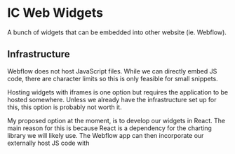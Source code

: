 # IC Web Widgets

A bunch of widgets that can be embedded into other website (ie. Webflow).

## Infrastructure

Webflow does not host JavaScript files. While we can directly embed JS code, there are character limits so this is only feasible for small snippets.

Hosting widgets with iframes is one option but requires the application to be hosted somewhere. Unless we already have the infrastructure set up for this, this option is probably not worth it.

My proposed option at the moment, is to develop our widgets in React. The main reason for this is because React is a dependency for the charting library we will likely use. The Webflow app can then incorporate our externally host JS code with <script/>. For this option, the JS code needs to be publicly available.

### JS Hosting Options

**Private S3**

We could host our code with AWS S3. The current deployment relies on AWS CLI ran locally but this could be enhanced to run in some future CI/CD pipeline.

- ✓ self-hosted means greater control
- x self-hosted means we bear to cost of maintenance (fiat and time)

**jsDelivr (CDN)**

- ✓ Free
- ✓ No set up
- ✓ Supports versioning
- ? Availability, to be confirmed but should be high
- X Relying on a third party service provider

Determine CDN link with their online tool here:
https://www.jsdelivr.com/github

Commited file: https://github.com/TheodoreChuang/index-web-widgets/blob/1.0.0/dist/index-web-widgets.js
->
CDN automatically available at: https://cdn.jsdelivr.net/gh/TheodoreChuang/index-web-widgets@1.0.0/dist/index-web-widgets.js

We will need to either use release versions or somehow invalid their cache if we don't; otherwise, updates to the same compile files will not get reflected.

## Development

```bash
# Install external dependencies
yarn install

# Start local instance of the application
yarn start

# Lint
yarn lint:fix

# Compile code for production
yarn build

# Deploy built code
yarn deploy

# Combination on build and deploy
yarn build-deploy
```

### Adding a new widget

1. Add a new component in the `/src/widget` directory
2. Append the new component to the `app.js` switch statement
3. Append the new component to the `/dist/index.html` to view the component

## Webflow Set Up

A. For each page that will be consuming these widgets, you will first need to add the JavaScript.

1. Go to page settings
2. Go to `Custom Code` section
3. In the `Before </body> tag` subsection insert the script like the following:

```
<!-- S3 hosting -->
<script src="https://<bucket>.s3.<region>.amazonaws.com/bundle.js"></script>
<!-- jsDelivr hosting -->
<script src="https://cdn.jsdelivr.net/gh/IndexCoop/index-web-widgets@1.0.1/dist/index-web-widgets.js"></script>
```

B. Inserting a widget

1. Add Element > Advanced > Embed
2. Add custom code for **one** of the following widgets you would like to insert

```
<!-- Token Allocation (Pie Chart) -->
<div class="index_web_widget" data-widget-type="chart-token-allocation" data-token-symbol="DPI"></div>
<div class="index_web_widget" data-widget-type="chart-token-allocation" data-token-symbol="MVI"></div>
<div class="index_web_widget" data-widget-type="chart-token-allocation" data-token-symbol="BED"></div>

<!-- Price (Line Chart) -->
<div class="index_web_widget" data-widget-type="chart-token-line" data-token-symbol="DPI"></div>
<div class="index_web_widget" data-widget-type="chart-token-line" data-token-symbol="MVI"></div>
<div class="index_web_widget" data-widget-type="chart-token-line" data-token-symbol="BED"></div>
```

C. Publish Site To Review Changes

## TODO

- add unit test
